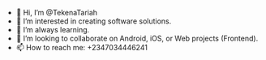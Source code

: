 - 👋 Hi, I’m @TekenaTariah
- 👀 I’m interested in creating software solutions.
- 🌱 I’m always learning.
- 💞️ I’m looking to collaborate on Android, iOS, or Web projects (Frontend).
- 📫 How to reach me: +2347034446241

<!---
TekenaTariah/TekenaTariah is a ✨ special ✨ repository because its `README.md` (this file) appears on your GitHub profile.
You can click the Preview link to take a look at your changes.
--->
